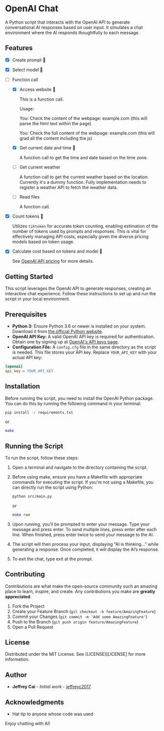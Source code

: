 # OpenAI Chat

A Python script that interacts with the OpenAI API to generate conversational AI responses based on user input. It simulates a chat environment where the AI responds thoughtfully to each message.

## Features

- [x] Create prompt :tada:
- [x] Select model :tada:
- [ ] Function call
    - [x] Access website :tada:

        This is a function call.

        Usage:

        You: Check the content of the webpage: example.com (this will parse the html text within the page)

        You: Check the full content of the webpage: example.com (this will grad all the content including the js)

    - [x] Get current date and time :tada:

        A function call to get the time and date based on the time zone.

    - [ ] Get current weather

        A function call to get the current weather based on the location.
        Currently it's a dummy function. Fully implementation needs to register a weather API to fetch the weather data.

    - [ ] Read files

        A function call.

- [x] Count tokens :tada:

    Utilizes `tiktoken` for accurate token counting, enabling estimation of the number of tokens used by prompts and responses. This is vital for effectively managing API costs, especially given the diverse pricing models based on token usage.

- [x] Calculate cost based on tokens and model :tada:

    See [OpenAI API pricing](https://openai.com/pricing) for more details.

## Getting Started

This script leverages the OpenAI API to generate responses, creating an interactive chat experience. Follow these instructions to set up and run the script in your local environment.

## Prerequisites

- **Python 3:** Ensure Python 3.6 or newer is installed on your system. Download it from [the official Python website](https://www.python.org/downloads/).
- **OpenAI API Key:** A valid OpenAI API key is required for authentication. Obtain one by signing up at [OpenAI's API keys page](https://platform.openai.com/api-keys).
- **Configuration File:** A `config.cfg` file in the same directory as the script is needed. This file stores your API key. Replace `YOUR_API_KEY` with your actual API key:

```ini
[openai]
api_key = YOUR_API_KEY
```

## Installation

Before running the script, you need to install the OpenAI Python package. You can do this by running the following command in your terminal:

```bash
pip install -r requirements.txt
```

or

```bash
make
```

## Running the Script

To run the script, follow these steps:

1.	Open a terminal and navigate to the directory containing the script.
2.	Before using make, ensure you have a Makefile with appropriate commands for executing the script. If you’re not using a Makefile, you can directly run the script using Python:

    ```bash
    python src/main.py
    ```

    or

    ```bash
    make run
    ```

3.	Upon running, you’ll be prompted to enter your message. Type your message and press enter. To send multiple lines, press enter after each line. When finished, press enter twice to send your message to the AI.
4.	The script will then process your input, displaying “AI is thinking…” while generating a response. Once completed, it will display the AI’s response.
5.	To exit the chat, type exit at the prompt.

## Contributing

Contributions are what make the open-source community such an amazing place to learn, inspire, and create. Any contributions you make are **greatly appreciated**.

1. Fork the Project
2. Create your Feature Branch (`git checkout -b feature/AmazingFeature`)
3. Commit your Changes (`git commit -m 'Add some AmazingFeature'`)
4. Push to the Branch (`git push origin feature/AmazingFeature`)
5. Open a Pull Request

## License

Distributed under the MIT License. See (LICENSE)[LICENSE] for more information.

## Author

- **Jeffrey Cai** - *Initial work* - [jeffreyc2017](https://github.com/jeffreyc2017)

## Acknowledgments

- Hat tip to anyone whose code was used


Enjoy chatting with AI!